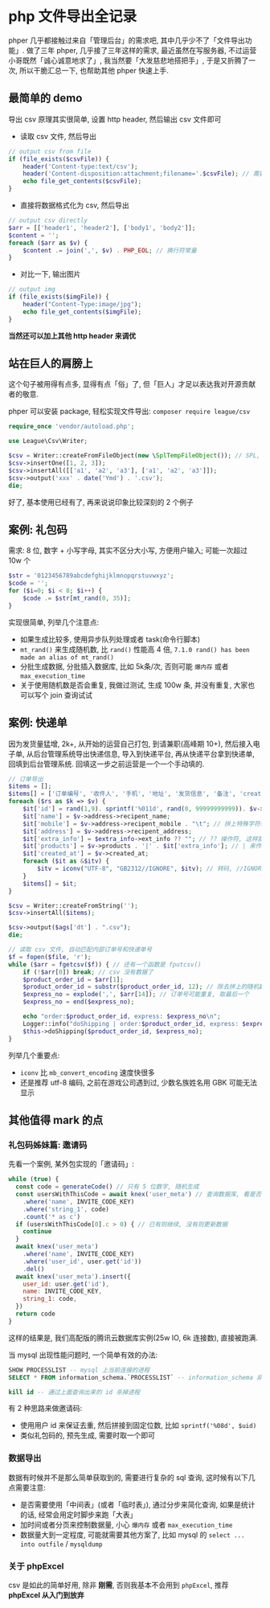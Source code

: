 # php 文件导出全记录

phper 几乎都接触过来自「管理后台」的需求吧, 其中几乎少不了「文件导出功能」. 做了三年 phper, 几乎接了三年这样的需求, 最近虽然在写服务器, 不过运营小哥既然「诚心诚意地求了」, 我当然要「大发慈悲地搭把手」, 于是又折腾了一次, 所以干脆汇总一下, 也帮助其他 phper 快速上手.

## 最简单的 demo

导出 csv 原理其实很简单, 设置 http header, 然后输出 csv 文件即可

- 读取 csv 文件, 然后导出

```php
// output csv from file
if (file_exists($csvFile)) {
    header('Content-type:text/csv');
    header('Content-disposition:attachment;filename='.$csvFile); // 需要注意文件名是否会乱码, 最简单的办法就是 「英文 + 日期」
    echo file_get_contents($csvFile);
}
```

- 直接将数据格式化为 csv, 然后导出

```php
// output csv directly
$arr = [['header1', 'header2'], ['body1', 'body2']];
$content = '';
foreach ($arr as $v) {
    $content .= join(',', $v) . PHP_EOL; // 换行符常量
}
```

- 对比一下, 输出图片

```php
// output img
if (file_exists($imgFile)) {
    header("Content-Type:image/jpg");
    echo file_get_contents($imgFile);
}
```

**当然还可以加上其他 http header 来调优**

## 站在巨人的肩膀上

这个句子被用得有点多, 显得有点「俗」了, 但「巨人」才足以表达我对开源贡献者的敬意.

phper 可以安装 package, 轻松实现文件导出: `composer require league/csv`

```php
require_once 'vendor/autoload.php';

use League\Csv\Writer;

$csv = Writer::createFromFileObject(new \SplTempFileObject()); // SPL, Standard PHP Library, 建议 phper 了解一下
$csv->insertOne([1, 2, 3]);
$csv->insertAll([['a1', 'a2', 'a3'], ['a1', 'a2', 'a3']]);
$csv->output('xxx' . date('Ymd') . '.csv');
die;
```

好了, 基本使用已经有了, 再来说说印象比较深刻的 2 个例子

## 案例: 礼包码

需求: 8 位, 数字 + 小写字母, 其实不区分大小写, 方便用户输入; 可能一次超过 10w 个

```php
$str = '0123456789abcdefghijklmnopqrstuvwxyz';
$code = '';
for ($i=0; $i < 8; $i++) {
    $code .= $str[mt_rand(0, 35)];
}
```

实现很简单, 列举几个注意点:

- 如果生成比较多, 使用异步队列处理或者 task(命令行脚本)
- `mt_rand()` 来生成随机数, 比 `rand()` 性能高 4 倍, `7.1.0 rand() has been made an alias of mt_rand()`
- 分批生成数据, 分批插入数据库, 比如 5k条/次, 否则可能 `爆内存` 或者 `max_execution_time`
- 关于使用随机数是否会重复, 我做过测试, 生成 100w 条, 并没有重复, 大家也可以写个 join 查询试试

## 案例: 快递单

因为发货量猛增, 2k+, 从开始的运营自己打包, 到请兼职(高峰期 10+), 然后接入电子单, 从后台管理系统导出快递信息, 导入到快递平台, 再从快递平台拿到快递单, 回填到后台管理系统. 回填这一步之前运营是一个一个手动填的.

```php
// 订单导出
$items = [];
$items[] = ['订单编号', '收件人', '手机', '地址', '发货信息', '备注', 'created_at'];
foreach ($rs as $k => $v) {
    $it['id'] = rand(1,9). sprintf('%011d', rand(0, 99999999999)). $v->id . "\t"; // 拼上固定 12 位防止订单重复, 这里是业务细节, 不用太关注
    $it['name'] = $v->address->recipent_name;
    $it['mobile'] = $v->address->recipent_mobile . "\t"; // 拼上特殊字符转为字符串, 方便 excel 打开查看
    $it['address'] = $v->address->recipent_address;
    $it['extra_info'] = $extra_info->ext_info ?? ""; // ?? 操作符, 这样就可以不用 isset() 了
    $it['products'] = $v->products . '|' . $it['extra_info']; // | 来作为分隔符
    $it['created_at'] = $v->created_at;
    foreach ($it as &$itv) {
        $itv = iconv("UTF-8", "GB2312//IGNORE", $itv); // 转码, //IGNORE 转码失败时不会终止程序
    }
    $items[] = $it;
}

$csv = Writer::createFromString('');
$csv->insertAll($items);

$csv->output($ags['dt'] . ".csv");
die;

// 读取 csv 文件, 自动匹配内部订单号和快递单号
$f = fopen($file, 'r');
while ($arr = fgetcsv($f)) { // 还有一个函数是 fputcsv()
    if (!$arr[0]) break; // csv 没有数据了
    $product_order_id = $arr[1];
    $product_order_id = substr($product_order_id, 12); // 除去拼上的随机数
    $express_no = explode(',', $arr[14]); // 订单号可能重复, 取最后一个
    $express_no = end($express_no);

    echo "order:$product_order_id, express: $express_no\n";
    Logger::info("doShipping | order:$product_order_id, express: $express_no");
    $this->doShipping($product_order_id, $express_no);
}
```
列举几个重要点:
- `iconv` 比 `mb_convert_encoding` 速度快很多
- 还是推荐 utf-8 编码, 之前在游戏公司遇到过, 少数名族姓名用 GBK 可能无法显示

## 其他值得 mark 的点

### 礼包码姊妹篇: 邀请码

先看一个案例, 某外包实现的「邀请码」:

```js
while (true) {
  const code = generateCode() // 只有 5 位数字, 随机生成
  const usersWithThisCode = await knex('user_meta') // 查询数据库, 看是否已经生成
    .where('name', INVITE_CODE_KEY)
    .where('string_1', code)
    .count('* as c')
  if (usersWithThisCode[0].c > 0) { // 已有则继续, 没有则更新数据
    continue
  }
  await knex('user_meta')
    .where('name', INVITE_CODE_KEY)
    .where('user_id', user.get('id'))
    .del()
  await knex('user_meta').insert({
    user_id: user.get('id'),
    name: INVITE_CODE_KEY,
    string_1: code,
  })
  return code
}
```

这样的结果是, 我们高配版的腾讯云数据库实例(25w IO, 6k 连接数), 直接被跑满.

当 mysql 出现性能问题时, 一个简单有效的办法:

```sql
SHOW PROCESSLIST -- mysql 上当前连接的进程
SELECT * FROM information_schema.`PROCESSLIST` -- information_schema 非常有用

kill id -- 通过上面查询出来的 id 杀掉进程
```

有 2 种思路来做邀请码:

- 使用用户 id 来保证去重, 然后拼接到固定位数, 比如 `sprintf('%08d', $uid)`
- 类似礼包码的, 预先生成, 需要时取一个即可

### 数据导出

数据有时候并不是那么简单获取到的, 需要进行复杂的 sql 查询, 这时候有以下几点需要注意:

- 是否需要使用「中间表」(或者「临时表」), 通过分步来简化查询, 如果是统计的话, 经常会用定时脚步来跑「大表」
- 加时间或者分页来控制数据量, 小心 `爆内存` 或者 `max_execution_time`
- 数据量大到一定程度, 可能就需要其他方案了, 比如 mysql 的 `select ... into outfile` / `mysqldump`

### 关于 phpExcel

csv 是如此的简单好用, 除非 **刚需**, 否则我基本不会用到 `phpExcel`, 推荐 **phpExcel 从入门到放弃**
